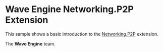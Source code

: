 # Wave Engine Networking.P2P Extension

This sample shows a basic introduction to the [Networking.P2P](http://doc.waveengine.net/api/WaveEngine.Networking.P2P.html) extension.


The **Wave Engine** team. 